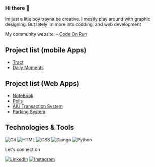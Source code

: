 ### Hi there 👋
Im just a litle boy trayna be creative. I mostly play around with graphic designing. But lately im more into codding, and web development

My community website:
    - [Code On Run ](https://github.com/dankazim/codonrun)



## Project list (mobile Apps)
- [Tract](trackt.vercel.app/)
- [Daily Moments](https://github.com/dankazim/Daily-Moments)

## Project list (Web Apps)
- [NoteBook](https://github.com/dankazim/NoteBook)
- [Polls](https://github.com/dankazim/polls)
- [AIU Transaction System](https://github.com/dankazim/AiuTransactionSystem)
- [Parking System](https://github.com/dankazim/ParkingSystem)


## Technologies & Tools
![Git](https://img.shields.io/badge/-Git-000?style=flat&logo=git&logoColor=white&color=404254)
![HTML](https://img.shields.io/badge/-HTML-000?style=flat&logo=html5&logoColor=white&color=404254)
![CSS](https://img.shields.io/badge/-CSS-000?style=flat&logo=css3&logoColor=white&color=404254)
![Django](https://img.shields.io/badge/-django-000?style=flat&logo=djangot&logoColor=white&color=404254)
![Python](https://img.shields.io/badge/-python-000?style=flat&logo=python&logoColor=white&color=404254)

<!-- ## Stats
![Grace's GitHub stats](https://github-readme-stats.vercel.app/api?username=dankazim&show_icons=true&theme=dracula) -->

Let's connect on 

[![LinkedIn](https://img.shields.io/badge/-linkedin-blue?style=for-the-badge&logo=linkedin)](https://www.linkedin.com/in/dan-muhindo-kazimoto-ab7a90195/) [![Instagram](https://img.shields.io/badge/instagram-%23E4405F.svg?&style=for-the-badge&logo=instagram&logoColor=white)](https://www.instagram.com/dankazim/)

